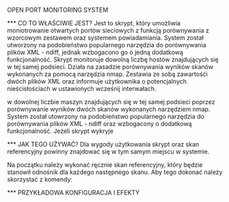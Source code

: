 OPEN PORT MONITORING SYSTEM

*** CO TO WŁAŚCIWIE JEST? 
Jest to skrypt, który umożliwia moniotrowanie otwartych portów sieciowych z funkcją porównywania z wzorcowym zestawem oraz systemem powiadamiania. System został utworzony na podobieństwo popularnego narzędzia do porównywania plików XML - ndiff, jednak wzbogacono go o jedną dodatkową funkcjonalność.
Skrypt monitoruje dowolną liczbę hostów znajdujących się w tej samej podsieci. Działa na zasadzie porównywania wyników skanów wykonanych za pomocą narzędzia nmap. Zestawia ze sobą zawartośći dwóch plików XML oraz informuje użytkownika o potencjalnych nieścisłościach w ustawionych wcześnij interwałach.   


w dowolnej liczbie maszyn znajdujących się w tej samej podsieci poprzez porównywanie wyników dwóch skanów wykonanych narzędziem nmap. System został utowrzony na podobieństwo popularnego narzędzia do porównywania plików XML - ndiff oraz wzbogacony o dodatkową funkcjonalność. Jeżeli skrypt wykryje   

*** JAK TEGO UŻYWAĆ?
Dla wygody użytkowania skrypt oraz skan referencyjny powinny znajdować się w tym samym miejscu w systemie. 

Na początku należy wykonać ręcznie skan referencyjny, który będzie stanowił odnośnik dla każdego następnego skanu. Aby tego dokonać należy skorzystać z komendy:


*** PRZYKŁADOWA KONFIGURACJA I EFEKTY
